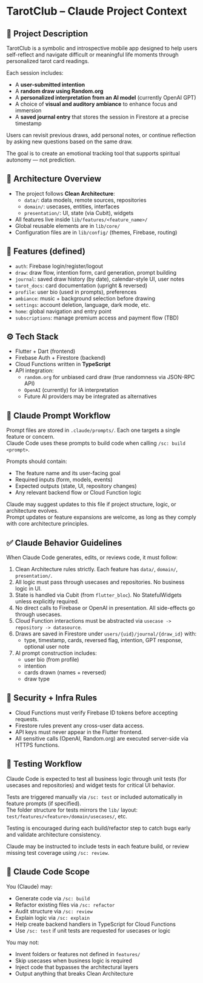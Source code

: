 # TarotClub – Claude Project Context

## 🧠 Project Description

TarotClub is a symbolic and introspective mobile app designed to help users self-reflect and navigate difficult or meaningful life moments through personalized tarot card readings.

Each session includes:
- A **user-submitted intention**
- A **random draw using Random.org**
- A **personalized interpretation from an AI model** (currently OpenAI GPT)
- A choice of **visual and auditory ambiance** to enhance focus and immersion
- A **saved journal entry** that stores the session in Firestore at a precise timestamp

Users can revisit previous draws, add personal notes, or continue reflection by asking new questions based on the same draw.

The goal is to create an emotional tracking tool that supports spiritual autonomy — not prediction.

## 🧱 Architecture Overview

- The project follows **Clean Architecture**:
  - `data/`: data models, remote sources, repositories
  - `domain/`: usecases, entities, interfaces
  - `presentation/`: UI, state (via Cubit), widgets
- All features live inside `lib/features/<feature_name>/`
- Global reusable elements are in `lib/core/`
- Configuration files are in `lib/config/` (themes, Firebase, routing)

## 📂 Features (defined)

- `auth`: Firebase login/register/logout
- `draw`: draw flow, intention form, card generation, prompt building
- `journal`: saved draw history (by date), calendar-style UI, user notes
- `tarot_docs`: card documentation (upright & reversed)
- `profile`: user bio (used in prompts), preferences
- `ambiance`: music + background selection before drawing
- `settings`: account deletion, language, dark mode, etc.
- `home`: global navigation and entry point
- `subscriptions`: manage premium access and payment flow (TBD)

## ⚙️ Tech Stack

- Flutter + Dart (frontend)
- Firebase Auth + Firestore (backend)
- Cloud Functions written in **TypeScript**
- API integration:
  - `random.org` for unbiased card draw (true randomness via JSON-RPC API)
  - `OpenAI` (currently) for IA interpretation
  - Future AI providers may be integrated as alternatives

## 📁 Claude Prompt Workflow

Prompt files are stored in `.claude/prompts/`. Each one targets a single feature or concern.  
Claude Code uses these prompts to build code when calling `/sc: build <prompt>`.

Prompts should contain:
- The feature name and its user-facing goal
- Required inputs (form, models, events)
- Expected outputs (state, UI, repository changes)
- Any relevant backend flow or Cloud Function logic

Claude may suggest updates to this file if project structure, logic, or architecture evolves.  
Prompt updates or feature expansions are welcome, as long as they comply with core architecture principles.

## ✅ Claude Behavior Guidelines

When Claude Code generates, edits, or reviews code, it must follow:

1. Clean Architecture rules strictly. Each feature has `data/`, `domain/`, `presentation/`.
2. All logic must pass through usecases and repositories. No business logic in UI.
3. State is handled via Cubit (from `flutter_bloc`). No StatefulWidgets unless explicitly required.
4. No direct calls to Firebase or OpenAI in presentation. All side-effects go through usecases.
5. Cloud Function interactions must be abstracted via `usecase -> repository -> datasource`.
6. Draws are saved in Firestore under `users/{uid}/journal/{draw_id}` with:
   - type, timestamp, cards, reversed flag, intention, GPT response, optional user note
7. AI prompt construction includes:
   - user bio (from profile)
   - intention
   - cards drawn (names + reversed)
   - draw type

## 🔐 Security + Infra Rules

- Cloud Functions must verify Firebase ID tokens before accepting requests.
- Firestore rules prevent any cross-user data access.
- API keys must never appear in the Flutter frontend.
- All sensitive calls (OpenAI, Random.org) are executed server-side via HTTPS functions.

## 🧪 Testing Workflow

Claude Code is expected to test all business logic through unit tests (for usecases and repositories) and widget tests for critical UI behavior.

Tests are triggered manually via `/sc: test` or included automatically in feature prompts (if specified).  
The folder structure for tests mirrors the `lib/` layout: `test/features/<feature>/domain/usecases/`, etc.

Testing is encouraged during each build/refactor step to catch bugs early and validate architecture consistency.

Claude may be instructed to include tests in each feature build, or review missing test coverage using `/sc: review`.

## 🧠 Claude Code Scope

You (Claude) may:
- Generate code via `/sc: build`
- Refactor existing files via `/sc: refactor`
- Audit structure via `/sc: review`
- Explain logic via `/sc: explain`
- Help create backend handlers in TypeScript for Cloud Functions
- Use `/sc: test` if unit tests are requested for usecases or logic

You may not:
- Invent folders or features not defined in `features/`
- Skip usecases when business logic is required
- Inject code that bypasses the architectural layers
- Output anything that breaks Clean Architecture
